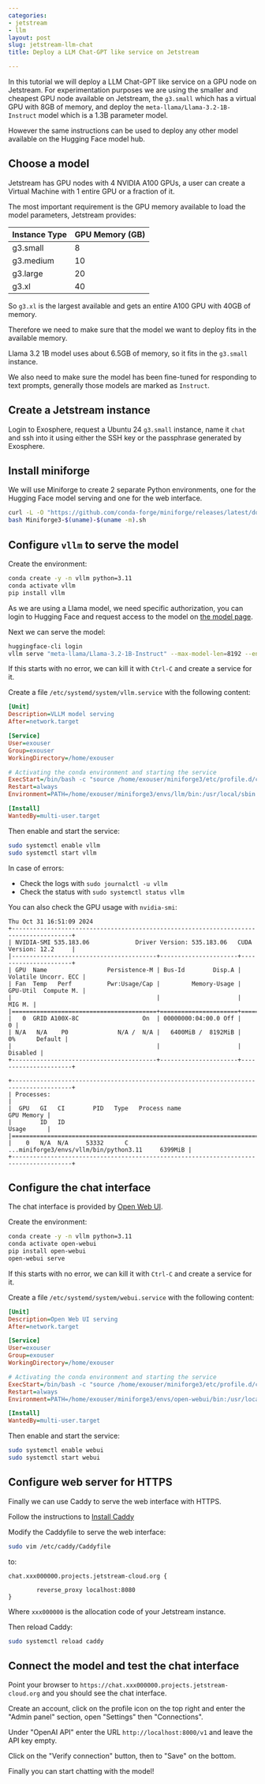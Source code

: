 ```yaml
---
categories:
- jetstream
- llm
layout: post
slug: jetstream-llm-chat
title: Deploy a LLM Chat-GPT like service on Jetstream

---
```


In this tutorial we will deploy a LLM Chat-GPT like service on a GPU node on Jetstream.
For experimentation purposes we are using the smaller and cheapest GPU node available on Jetstream, the `g3.small` which has a virtual GPU with 8GB of memory, and deploy the `meta-llama/Llama-3.2-1B-Instruct` model which is a 1.3B parameter model.

However the same instructions can be used to deploy any other model available on the Hugging Face model hub.

## Choose a model

Jetstream has GPU nodes with 4 NVIDIA A100 GPUs, a user can create a Virtual Machine with 1 entire GPU or a fraction of it.

The most important requirement is the GPU memory available to load the model parameters,
Jetstream provides:


| Instance Type | GPU Memory (GB) |
|---------------|-----------------|
| g3.small      | 8               |
| g3.medium     | 10              |
| g3.large      | 20              |
| g3.xl         | 40              |

So `g3.xl` is the largest available and gets an entire A100 GPU with 40GB of memory.

Therefore we need to make sure that the model we want to deploy fits in the available memory.

Llama 3.2 1B model uses about 6.5GB of memory, so it fits in the `g3.small` instance.

We also need to make sure the model has been fine-tuned for responding to text prompts, generally those models are marked as `Instruct`.

## Create a Jetstream instance

Login to Exosphere, request a Ubuntu 24 `g3.small` instance, name it `chat` and ssh into it using either the SSH key or the passphrase generated by Exosphere.

## Install miniforge

We will use Miniforge to create 2 separate Python environments, one for the Hugging Face model serving and one for the web interface.

```bash
curl -L -O "https://github.com/conda-forge/miniforge/releases/latest/download/Miniforge3-$(uname)-$(uname -m).sh"
bash Miniforge3-$(uname)-$(uname -m).sh
```

## Configure `vllm` to serve the model

Create the environment:

```bash
conda create -y -n vllm python=3.11
conda activate vllm
pip install vllm
```

As we are using a Llama model, we need specific authorization, you can login to Hugging Face and request access to the model on [the model page](https://huggingface.co/meta-llama/Llama-3.2-1B-Instruct).

Next we can serve the model:

```bash
huggingface-cli login
vllm serve "meta-llama/Llama-3.2-1B-Instruct" --max-model-len=8192 --enforce-eager
```

If this starts with no error, we can kill it with `Ctrl-C` and create a service for it.

Create a file `/etc/systemd/system/vllm.service` with the following content:

```ini
[Unit]
Description=VLLM model serving
After=network.target

[Service]
User=exouser
Group=exouser
WorkingDirectory=/home/exouser

# Activating the conda environment and starting the service
ExecStart=/bin/bash -c "source /home/exouser/miniforge3/etc/profile.d/conda.sh && conda activate vllm && vllm serve 'meta-llama/Llama-3.2-1B-Instruct' --max-model-len=8192 --enforce-eager"
Restart=always
Environment=PATH=/home/exouser/miniforge3/envs/llm/bin:/usr/local/sbin:/usr/local/bin:/usr/sbin:/usr/bin:/sbin:/bin

[Install]
WantedBy=multi-user.target
```

Then enable and start the service:

```bash
sudo systemctl enable vllm
sudo systemctl start vllm
```

In case of errors:

* Check the logs with `sudo journalctl -u vllm`
* Check the status with `sudo systemctl status vllm`

You can also check the GPU usage with `nvidia-smi`:

```
Thu Oct 31 16:51:09 2024       
+---------------------------------------------------------------------------------------+
| NVIDIA-SMI 535.183.06             Driver Version: 535.183.06   CUDA Version: 12.2     |
|-----------------------------------------+----------------------+----------------------+
| GPU  Name                 Persistence-M | Bus-Id        Disp.A | Volatile Uncorr. ECC |
| Fan  Temp   Perf          Pwr:Usage/Cap |         Memory-Usage | GPU-Util  Compute M. |
|                                         |                      |               MIG M. |
|=========================================+======================+======================|
|   0  GRID A100X-8C                  On  | 00000000:04:00.0 Off |                    0 |
| N/A   N/A    P0              N/A /  N/A |   6400MiB /  8192MiB |      0%      Default |
|                                         |                      |             Disabled |
+-----------------------------------------+----------------------+----------------------+
                                                                                         
+---------------------------------------------------------------------------------------+
| Processes:                                                                            |
|  GPU   GI   CI        PID   Type   Process name                            GPU Memory |
|        ID   ID                                                             Usage      |
|=======================================================================================|
|    0   N/A  N/A     53332      C   ...miniforge3/envs/vllm/bin/python3.11     6399MiB |
+---------------------------------------------------------------------------------------+
```

## Configure the chat interface

The chat interface is provided by [Open Web UI](https://openwebui.com/).

Create the environment:

```bash
conda create -y -n vllm python=3.11
conda activate open-webui
pip install open-webui
open-webui serve
```

If this starts with no error, we can kill it with `Ctrl-C` and create a service for it.

Create a file `/etc/systemd/system/webui.service` with the following content:

```ini
[Unit]
Description=Open Web UI serving
After=network.target

[Service]
User=exouser
Group=exouser
WorkingDirectory=/home/exouser

# Activating the conda environment and starting the service
ExecStart=/bin/bash -c "source /home/exouser/miniforge3/etc/profile.d/conda.sh && conda activate open-webui && open-webui serve"
Restart=always
Environment=PATH=/home/exouser/miniforge3/envs/open-webui/bin:/usr/local/sbin:/usr/local/bin:/usr/sbin:/usr/bin:/sbin:/bin

[Install]
WantedBy=multi-user.target
```

Then enable and start the service:

```bash
sudo systemctl enable webui
sudo systemctl start webui
```

## Configure web server for HTTPS

Finally we can use Caddy to serve the web interface with HTTPS.

Follow the instructions to [Install Caddy](https://caddyserver.com/docs/install#debian-ubuntu-raspbian)

Modify the Caddyfile to serve the web interface:

```bash
sudo vim /etc/caddy/Caddyfile
```

to:

```
chat.xxx000000.projects.jetstream-cloud.org {

        reverse_proxy localhost:8080
}
```

Where `xxx000000` is the allocation code of your Jetstream instance.

Then reload Caddy:

```bash
sudo systemctl reload caddy
```

## Connect the model and test the chat interface

Point your browser to `https://chat.xxx000000.projects.jetstream-cloud.org` and you should see the chat interface.

Create an account, click on the profile icon on the top right and enter the "Admin panel" section, open "Settings" then "Connections".

Under "OpenAI API" enter the URL `http://localhost:8000/v1` and leave the API key empty.

Click on the "Verify connection" button, then to "Save" on the bottom.

Finally you can start chatting with the model!